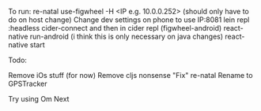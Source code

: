 To run:
re-natal use-figwheel -H <IP e.g. 10.0.0.252> (should only have to do on host change)
Change dev settings on phone to use IP:8081
lein repl :headless
cider-connect and then in cider repl (figwheel-android)
react-native run-android (i think this is only necessary on java changes)
react-native start

Todo:

Remove iOs stuff (for now)
Remove cljs nonsense
"Fix" re-natal
Rename to GPSTracker

Try using Om Next
